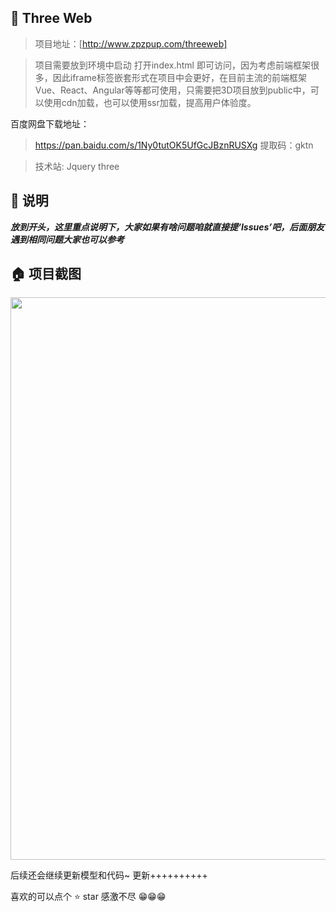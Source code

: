 ## 💌 Three Web

> 项目地址：[http://www.zpzpup.com/threeweb]

> 项目需要放到环境中启动 打开index.html 即可访问，因为考虑前端框架很多，因此iframe标签嵌套形式在项目中会更好，在目前主流的前端框架Vue、React、Angular等等都可使用，只需要把3D项目放到public中，可以使用cdn加载，也可以使用ssr加载，提高用户体验度。

百度网盘下载地址：

>https://pan.baidu.com/s/1Ny0tutOK5UfGcJBznRUSXg  提取码：gktn

> 技术站: Jquery three 

## 📢 说明

***放到开头，这里重点说明下，大家如果有啥问题咱就直接提‘Issues’吧，后面朋友遇到相同问题大家也可以参考***

## 🏠 项目截图

<p align="center">
  <img width="900" src="http://www.zpzpup.com/assets/image/dxxd.png">
</p>

后续还会继续更新模型和代码~ 更新++++++++++


喜欢的可以点个 ⭐ star 感激不尽 😁😁😁






